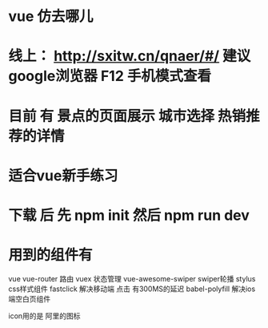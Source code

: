 # vue 仿去哪儿

#  线上： http://sxitw.cn/qnaer/#/    建议 google浏览器  F12 手机模式查看


# 目前  有 景点的页面展示   城市选择   热销推荐的详情

# 适合vue新手练习

# 下载 后    先 npm init   然后 npm run dev


# 用到的组件有 
vue 
vue-router  路由
vuex  状态管理
vue-awesome-swiper swiper轮播
stylus   css样式组件
fastclick   解决移动端 点击 有300MS的延迟 
babel-polyfill   解决ios端空白页组件

icon用的是  阿里的图标

